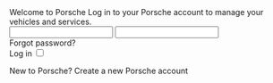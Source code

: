 <Playground>
  <div class="safe-zone">
    <p-grid class="spacing-mt-80">
      <p-grid-item size="{ base: 12, m: 8 }">
        <p-headline variant="headline-2" tag="h1">Welcome to Porsche</p-headline>
        <p-text size="{ base: 'small', l: 'medium' }" class="spacing-mt-8">Log in to your Porsche account to manage your vehicles and services.</p-text>
      </p-grid-item>
    </p-grid>
    <p-grid>
      <p-grid-item size="{ base: 12, s: 10, m: 8, l: 4 }">
        <form novalidate class="spacing-mt-56">
          <div class="example-form-grid">
            <p-text-field-wrapper label="Porsche ID (email address)">
              <input type="email" name="email">
            </p-text-field-wrapper>
            <p-text-field-wrapper label="Password" class="spacing-mt-24">
              <input type="password" name="password">
            </p-text-field-wrapper>
            <div class="spacing-mt-8">
              <p-link-pure href="#">Forgot password?</p-link-pure>
            </div>
            <p-button type="submit" class="spacing-mt-56">Log in</p-button>
            <p-checkbox-wrapper label="Keep me logged in" class="spacing-mt-24">
              <input type="checkbox" name="login">
            </p-checkbox-wrapper>
          </div>
        </form>
      </p-grid-item>
    </p-grid>
    <p-grid>
      <p-grid-item size="{ base: 12, m: 8 }">
        <p-headline variant="headline-3" tag="h2" class="spacing-mt-56">New to Porsche?</p-headline>
        <p-link-pure href="#" class="spacing-mt-8">Create a new Porsche account</p-link-pure>
      </p-grid-item>
    </p-grid>
  </div>
</Playground>
